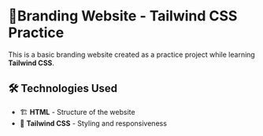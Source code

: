 # 🌟Branding Website - Tailwind CSS Practice  

This is a basic branding website created as a practice project while learning **Tailwind CSS**.

## 🛠 Technologies Used  
- 🏗️ **HTML** - Structure of the website  
- 🎨 **Tailwind CSS** - Styling and responsiveness 